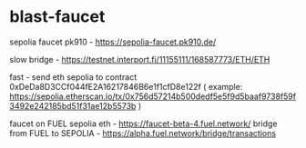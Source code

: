# blast-faucet

sepolia faucet pk910 - https://sepolia-faucet.pk910.de/

slow bridge - https://testnet.interport.fi/11155111/168587773/ETH/ETH

fast - send eth sepolia to contract 0xDeDa8D3CCf044fE2A16217846B6e1f1cfD8e122f ( example: https://sepolia.etherscan.io/tx/0x756d57214b500dedf5e5f9d5baaf9738f59f3492e242185bd51f31ae12b5573b )

faucet on FUEL sepolia eth - https://faucet-beta-4.fuel.network/
bridge from FUEL to SEPOLIA - https://alpha.fuel.network/bridge/transactions
